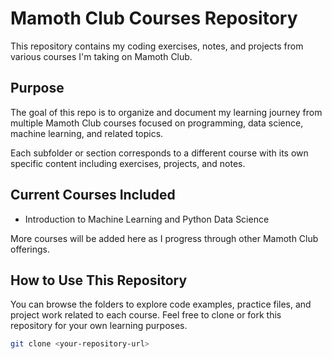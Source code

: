 # Mamoth Club Courses Repository

This repository contains my coding exercises, notes, and projects from various courses I'm taking on Mamoth Club.

## Purpose

The goal of this repo is to organize and document my learning journey from multiple Mamoth Club courses focused on programming, data science, machine learning, and related topics.

Each subfolder or section corresponds to a different course with its own specific content including exercises, projects, and notes.

## Current Courses Included

- Introduction to Machine Learning and Python Data Science

More courses will be added here as I progress through other Mamoth Club offerings.

## How to Use This Repository

You can browse the folders to explore code examples, practice files, and project work related to each course. Feel free to clone or fork this repository for your own learning purposes.

```bash
git clone <your-repository-url>